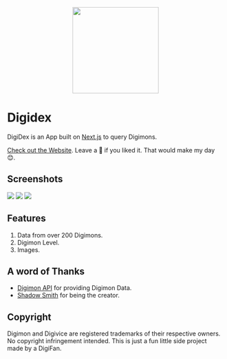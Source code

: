 
<div align="center">
	<img src="https://user-images.githubusercontent.com/94872601/158429830-23e96f5a-4a1a-46ea-850e-83ef5f7175be.png" width='200'/>
</div>

# Digidex

DigiDex is an App built on [Next.js](https://nextjs.org/) to query Digimons.

[Check out the Website](https://digidex-nine.vercel.app/).
Leave a 🌟 if you liked it. That would make my day 😊.

## Screenshots

<img src="https://user-images.githubusercontent.com/94872601/158429262-133b6bbb-3bad-4a9a-b2e2-da6d306c4d0c.png" />
<img src="https://user-images.githubusercontent.com/94872601/158429288-c0666028-5d8c-4dcf-a6ed-e85d88bed0d1.png" />	
<img src="https://user-images.githubusercontent.com/94872601/158429332-96b09707-dd0f-44ad-9da6-82339b884bcb.png" />

## Features

1. Data from over 200 Digimons.
2. Digimon Level.
3. Images.

## A word of Thanks

- [Digimon API](https://digimon-api.herokuapp.com/) for providing Digimon Data.
- [Shadow Smith](https://twitter.com/heyshadowsmith) for being the creator.

## Copyright

Digimon and Digivice are registered trademarks of their respective owners. No copyright infringement intended. This is just a fun little side project made by a DigiFan.
